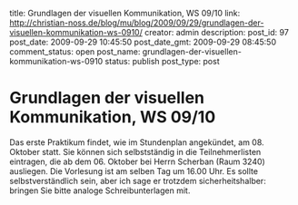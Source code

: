 title: Grundlagen der visuellen Kommunikation, WS 09/10
link: http://christian-noss.de/blog/mu/blog/2009/09/29/grundlagen-der-visuellen-kommunikation-ws-0910/
creator: admin
description: 
post_id: 97
post_date: 2009-09-29 10:45:50
post_date_gmt: 2009-09-29 08:45:50
comment_status: open
post_name: grundlagen-der-visuellen-kommunikation-ws-0910
status: publish
post_type: post

# Grundlagen der visuellen Kommunikation, WS 09/10

Das erste Praktikum findet, wie im Stundenplan angekündet, am 08. Oktober statt. Sie können sich selbstständig in die Teilnehmerlisten eintragen, die ab dem 06. Oktober bei Herrn Scherban (Raum 3240) ausliegen. Die Vorlesung ist am selben Tag um 16.00 Uhr. Es sollte selbstverständlich sein, aber ich sage er trotzdem sicherheitshalber: bringen Sie bitte analoge Schreibunterlagen mit.